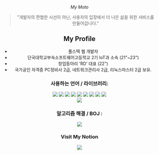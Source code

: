<div align="center">

*My Moto*
> "개발자의 편협한 시선이 아닌, 사용자의 입장에서 더 나은 삶을 위한 서비스를 만들어갑니다."

## My Profile
- 풀스택 웹 개발자
- 단국대학교부속소프트웨어고등학교 2기 IoT과 소속 (21"~23")
- 창업동아리 'RD' 대표 (22")
- 국가공인 자격증 PC정비사 2급, 네트워크관리사 2급, 리눅스마스터 2급 보유.

### 사용하는 언어 / 라이브러리:
<div align="center">
  <div>
    <img src="https://img.shields.io/badge/C-A8B9CC?style=for-the-badge&logo=c&logoColor=white"> <img src="https://img.shields.io/badge/C++-00599C?style=for-the-badge&logo=cplusplus&logoColor=white"> <img src="https://img.shields.io/badge/JavaScript-F7DF1E?style=for-the-badge&logo=javascript&logoColor=white"> <img src="https://img.shields.io/badge/Vue.js-4FC08D?style=for-the-badge&logo=vue.js&logoColor=white"> <img src="https://img.shields.io/badge/Python-3776AB?style=for-the-badge&logo=python&logoColor=white"> <img src="https://img.shields.io/badge/Java-ED8B00?style=for-the-badge&logo=openjdk&logoColor=white"> <img src="https://img.shields.io/badge/SpringBoot-6DB33F?style=for-the-badge&logo=SpringBoot&logoColor=white"> <img src="https://img.shields.io/badge/Typescript-3178C6?style=for-the-badge&logo=Typescript&logoColor=white"> <img src="https://img.shields.io/badge/TailwindCSS-06B6D4?style=for-the-badge&logo=Tailwind CSS&logoColor=white">
  </div> 
  <img src="https://github-readme-stats.vercel.app/api/top-langs/?username=spooder02&layout=compact&hide=css">
</div>

### 알고리즘 해결 / BOJ :
<a href="https://solved.ac/profile/spooder02">
  <img src="http://mazassumnida.wtf/api/v2/generate_badge?boj=spooder02">
</a>

### Visit My Notion
<a href="https://www.notion.so/spooder02">
  <img src="https://img.shields.io/badge/Notion-000000?style=for-the-badge&logo=notion&logoColor=white">
</a>
</div>
